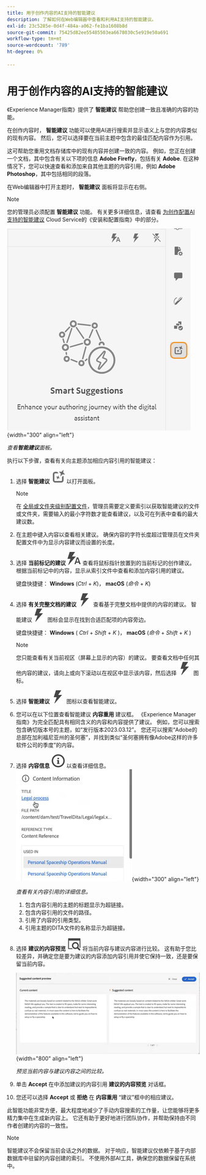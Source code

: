 ```yaml
---
title: 用于创作内容的AI支持的智能建议
description: 了解如何在Web编辑器中查看和利用AI支持的智能建议。
exl-id: 23c5285e-0d4f-484a-a062-fe1ba1608b8d
source-git-commit: 75425d82ee55485503ea6678030c5e919e50a691
workflow-type: tm+mt
source-wordcount: '789'
ht-degree: 0%

---
```


# 用于创作内容的AI支持的智能建议

《Experience Manager指南》提供了 **智能建议** 帮助您创建一致且准确的内容的功能。

在创作内容时， **智能建议** 功能可以使用AI进行搜索并显示语义上与您的内容类似的现有内容。 然后，您可以选择要在当前主题中包含的最佳匹配内容作为引用。

这可帮助您重用文档存储库中的现有内容并创建一致的内容。 例如，您正在创建一个文档，其中包含有关以下项的信息 **Adobe Firefly**，包括有关 **Adobe**. 在这种情况下，您可以快速查看和添加来自其他主题的内容引用，例如 **Adobe Photoshop**，其中包括相同的段落。





在Web编辑器中打开主题时， **智能建议** 面板将显示在右侧。

>[!NOTE]
>
> 您的管理员必须配置 **智能建议** 功能。 有关更多详细信息，请查看 [为创作配置AI支持的智能建议](../cs-install-guide/conf-smart-suggestions.md) Cloud Service的《安装和配置指南》中的部分。

![智能建议面板](images/smart-suggestions-panel.png){width="300" align="left"}

*查看&#x200B;**智能建议**面板。*

执行以下步骤，查看有关向主题添加相应内容引用的智能建议：

1. 选择 **智能建议** ![“智能建议”图标](images/smart-suggestions-icon.svg) 以打开面板。



   >[!NOTE]
   >
   > 在 [全局或文件夹级别配置文件](../cs-install-guide/conf-folder-level.md#conf-ai-smart-suggestions)，管理员需要定义要索引以获取智能建议的文件或文件夹，需要输入的最小字符数才能查看建议，以及可在列表中查看的最大建议数。

1. 在主题中键入内容以查看相关建议。 确保内容的字符长度超过管理员在文件夹配置文件中为显示内容建议而设置的长度。

1. 选择 **当前标记的建议** ![智能建议当前标记图标](images/smart-suggestions-current-tag-icon.svg) 查看将鼠标指针放置到的当前标记的创作建议。  根据当前标记中的内容，显示从索引文件中查看和添加内容引用的建议。

   键盘快捷键： **Windows** (*Ctrl* + *K*)，  **macOS** (*命令* + *K*)
1. 选择 **有关完整文档的建议**  ![智能建议完成文档图标](images/smart-suggestions-complete-document-icon.svg) 查看基于完整文档中提供的内容的建议。  智能建议![“智能建议”图标](images/smart-suggestions-complete-document-icon.svg) 图标会显示在找到合适匹配项的内容旁边。

   键盘快捷键： **Windows** ( *Ctrl* + *Shift* +  *K* )，  **macOS** (*命令* + *Shift* + *K* )

   >[!NOTE]
   >
   > 您只能查看有关当前视区（屏幕上显示的内容）的建议。 要查看文档中任何其他内容的建议，请向上或向下滚动以在视区中显示该内容，然后选择 ![“智能建议”图标](images/smart-suggestions-complete-document-icon.svg) 图标。

1. 选择 **智能建议** ![“智能建议”图标](images/smart-suggestions-complete-document-icon.svg) 图标以查看智能建议。
1. 您可以在以下位置查看智能建议 **内容重用** 建议框。  《Experience Manager指南》为完全匹配具有相同含义的内容和内容提供了建议。 例如，您可以搜索包含确切版本号的主题，如“发行版本2023.03.12”。 您还可以搜索“Adobe的总部在加利福尼亚州的圣何塞”，并找到类似“圣何塞拥有像Adobe这样的许多软件公司的季度”的内容。
1. 选择 **内容信息** ![内容信息](images/smart-suggestions-content-info-icon.svg) 以查看详细信息。
   ![内容信息面板](images/smart-suggestions-content-information.png){width="300" align="left"}

   *查看有关内容引用的详细信息。*

   1. 包含内容引用的主题的标题显示为超链接。
   1. 包含内容引用的文件的路径。
   1. 引用了内容的引用类型。
   1. 引用主题的DITA文件的名称显示为超链接。
1. 选择 **建议的内容预览** ![智能建议预览图标](images/smart-suggestions-preview-icon.svg) 将当前内容与建议内容进行比较。 这有助于您比较差异，并确定您是要为建议的内容添加内容引用并使它保持一致，还是要保留当前内容。

   ![建议的内容预览](images/smart-suggestions-suggested-content-preview.png){width="800" align="left"}

   *预览当前内容与建议内容之间的比较。*

1. 单击 **Accept** 在中添加建议的内容引用 **建议的内容预览** 对话框。
1. 您还可以选择 **Accept** 或 **拒绝** 在 **内容重用** “建议”框中的相应建议。


此智能功能非常方便，最大程度地减少了手动内容搜索的工作量，让您能够将更多精力集中在生成新内容上。 它还有助于更好地进行团队协作，并帮助保持由不同作者创建的内容的一致性。

>[!NOTE]
>
>智能建议不会保留当前会话之外的数据。 对于响应，智能建议仅依赖于基于内部数据库中驻留的内容创建的索引。 不使用外部AI工具，确保您的数据保留在系统中。
